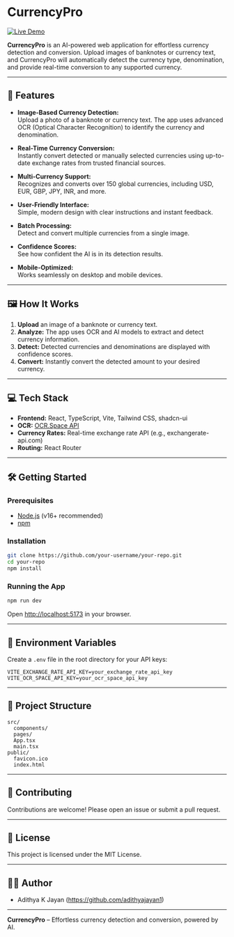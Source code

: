 # CurrencyPro

[![Live Demo](https://img.shields.io/badge/Live%20Demo-Visit-green?style=for-the-badge)](currency-pro-convert.vercel.app)

**CurrencyPro** is an AI-powered web application for effortless currency detection and conversion. Upload images of banknotes or currency text, and CurrencyPro will automatically detect the currency type, denomination, and provide real-time conversion to any supported currency.

---

## 🚀 Features

- **Image-Based Currency Detection:**  
  Upload a photo of a banknote or currency text. The app uses advanced OCR (Optical Character Recognition) to identify the currency and denomination.

- **Real-Time Currency Conversion:**  
  Instantly convert detected or manually selected currencies using up-to-date exchange rates from trusted financial sources.

- **Multi-Currency Support:**  
  Recognizes and converts over 150 global currencies, including USD, EUR, GBP, JPY, INR, and more.

- **User-Friendly Interface:**  
  Simple, modern design with clear instructions and instant feedback.

- **Batch Processing:**  
  Detect and convert multiple currencies from a single image.

- **Confidence Scores:**  
  See how confident the AI is in its detection results.

- **Mobile-Optimized:**  
  Works seamlessly on desktop and mobile devices.

---

## 🖼️ How It Works

1. **Upload** an image of a banknote or currency text.
2. **Analyze:** The app uses OCR and AI models to extract and detect currency information.
3. **Detect:** Detected currencies and denominations are displayed with confidence scores.
4. **Convert:** Instantly convert the detected amount to your desired currency.

---

## 💻 Tech Stack

- **Frontend:** React, TypeScript, Vite, Tailwind CSS, shadcn-ui
- **OCR:** [OCR.Space API](https://ocr.space/ocrapi)
- **Currency Rates:** Real-time exchange rate API (e.g., exchangerate-api.com)
- **Routing:** React Router

---

## 🛠️ Getting Started

### Prerequisites

- [Node.js](https://nodejs.org/) (v16+ recommended)
- [npm](https://www.npmjs.com/)

### Installation

```bash
git clone https://github.com/your-username/your-repo.git
cd your-repo
npm install
```

### Running the App

```bash
npm run dev
```

Open [http://localhost:5173](http://localhost:5173) in your browser.

---

## 🔑 Environment Variables

Create a `.env` file in the root directory for your API keys:

```env
VITE_EXCHANGE_RATE_API_KEY=your_exchange_rate_api_key
VITE_OCR_SPACE_API_KEY=your_ocr_space_api_key
```

---

## 📁 Project Structure

```
src/
  components/
  pages/
  App.tsx
  main.tsx
public/
  favicon.ico
  index.html
```

---

## 🤝 Contributing

Contributions are welcome! Please open an issue or submit a pull request.

---

## 📄 License

This project is licensed under the MIT License.

---

## 🙋‍♂️ Author

- Adithya K Jayan (https://github.com/adithyajayan1)

---

**CurrencyPro** – Effortless currency detection and conversion, powered by AI.

